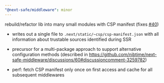 ```yaml
---
"@next-safe/middleware": minor
---
```


rebuild/refactor lib into many small modules with CSP manifest (fixes [#40](https://github.com/nibtime/next-safe-middleware/issues/40))

* writes out a single file to `.next/static/~csp/csp-manifest.json` with all information about trustable sources identified during SSR

* precursor for a multi-package approach to support alternative configuration methods (described in https://github.com/nibtime/next-safe-middleware/discussions/60#discussioncomment-3259782)

* perf: fetch CSP manifest only once on first access and cache for all subsequent middlewares